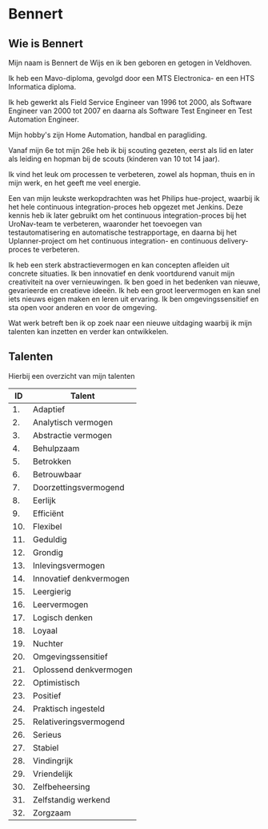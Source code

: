 # Bennert

## Wie is Bennert
Mijn naam is Bennert de Wijs en ik ben geboren en getogen in Veldhoven.

Ik heb een Mavo-diploma, gevolgd door een MTS Electronica- en een HTS Informatica diploma.

Ik heb gewerkt als Field Service Engineer van 1996 tot 2000, als Software Engineer van 2000 tot 2007 en daarna als Software Test Engineer en Test Automation Engineer.

Mijn hobby's zijn Home Automation, handbal en paragliding.

Vanaf mijn 6e tot mijn 26e heb ik bij scouting gezeten, eerst als lid en later als leiding en hopman bij de scouts (kinderen van 10 tot 14 jaar).

Ik vind het leuk om processen te verbeteren, zowel als hopman, thuis en in mijn werk, en het geeft me veel energie.

Een van mijn leukste werkopdrachten was het Philips hue-project, waarbij ik het hele continuous integration-proces heb opgezet met Jenkins. Deze kennis heb ik later gebruikt om het continuous integration-proces bij het UroNav-team te verbeteren, waaronder het toevoegen van testautomatisering en automatische testrapportage, en daarna bij het Uplanner-project om het continuous integration- en continuous delivery-proces te verbeteren.

Ik heb een sterk abstractievermogen en kan concepten afleiden uit concrete situaties. Ik ben innovatief en denk voortdurend vanuit mijn creativiteit na over vernieuwingen. Ik ben goed in het bedenken van nieuwe, gevarieerde en creatieve ideeën. Ik heb een groot leervermogen en kan snel iets nieuws eigen maken en leren uit ervaring. Ik ben omgevingssensitief en sta open voor anderen en voor de omgeving.

Wat werk betreft ben ik op zoek naar een nieuwe uitdaging waarbij ik mijn talenten kan inzetten en verder kan ontwikkelen.

## Talenten

Hierbij een overzicht van mijn talenten

| ID | Talent |
| --- | --- |
| 1. | Adaptief |
| 2. | Analytisch vermogen |
| 3. | Abstractie vermogen |
| 4. | Behulpzaam |
| 5. | Betrokken |
| 6. | Betrouwbaar |
| 7. | Doorzettingsvermogend |
| 8. | Eerlijk |
| 9. | Efficiënt |
| 10.| Flexibel |
| 11.| Geduldig |
| 12.| Grondig |
| 13.| Inlevingsvermogen |
| 14.| Innovatief denkvermogen |
| 15.| Leergierig |
| 16.| Leervermogen |
| 17.| Logisch denken |
| 18.| Loyaal |
| 19.| Nuchter |
| 20.| Omgevingssensitief |
| 21.| Oplossend denkvermogen |
| 22.| Optimistisch |
| 23.| Positief |
| 24.| Praktisch ingesteld |
| 25.| Relativeringsvermogend |
| 26.| Serieus |
| 27.| Stabiel |
| 28.| Vindingrijk |
| 29.| Vriendelijk |
| 30.| Zelfbeheersing |
| 31.| Zelfstandig werkend |
| 32.| Zorgzaam |
